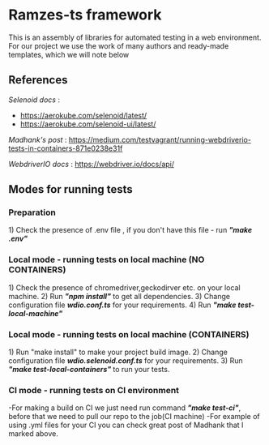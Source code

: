# Ramzes-ts framework
This is an assembly of libraries for automated testing in a web environment. 
For our project we use the work of many authors and ready-made templates, which we will note below

<h2>References</h2>

*Selenoid docs* :
- https://aerokube.com/selenoid/latest/
- https://aerokube.com/selenoid-ui/latest/

*Madhank's post* :
https://medium.com/testvagrant/running-webdriverio-tests-in-containers-871e0238e31f

*WebdriverIO docs* :
https://webdriver.io/docs/api/


<h2>Modes for running tests</h2>
<h3>Preparation</h3>
1) Check the presence of .env file , if you don't have this file - run <strong><em>"make .env"</strong></em>

<h3>Local mode - running tests on local machine (NO CONTAINERS)</h3>
1) Check the presence of chromedriver,geckodirver etc. on your local machine.
2) Run <strong><em> "npm install"</strong></em> to get all dependencies.
3) Change configuration file <strong><em>wdio.conf.ts</strong></em> for your requirements.
4) Run <strong><em>"make test-local-machine"</strong></em>

<h3>Local mode - running tests on local machine (CONTAINERS)</h3>
1) Run "make install" to make your project build image.
2) Change configuration file <strong><em>wdio.selenoid.conf.ts</strong></em> for your requirements.
3) Run <strong><em>"make test-local-containers"</strong></em> to run your tests.

<h3>CI mode - running tests on CI environment</h3>

-For making a build on CI we just need run command  <strong><em>"make test-ci"</strong></em>, before that we need to pull our repo to the job(CI machine)
-For example of using .yml files for your CI you can check great post of Madhank that I marked above.



